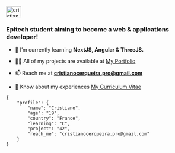 <img align="center" src="https://raw.githubusercontent.com/rahuldkjain/github-profile-readme-generator/master/src/images/icons/Social/linked-in-alt.svg" alt="cristiano-cerqueira" height="30" width="40" />
<h3>Epitech student aiming to become a web & applications developer!</h3>

- 🌱 I’m currently learning **NextJS, Angular & ThreeJS.**

- 👨‍💻 All of my projects are available at [My Portfolio](https://cristianocerqueira.com)

- 📫 Reach me at **cristianocerqueira.pro@gmail.com**

- 📄 Know about my experiences [My Curriculum Vitae](https://www.cristianocerqueira.com/files/CV_Cristiano_CERQUEIRA.pdf)

```
{
    "profile": {
        "name": "Cristiano",
        "age": "19",
        "country": "France",
        "learning": "C",
        "project": "42",
        "reach_me": "cristianocerqueira.pro@gmail.com"
    }
}
